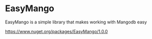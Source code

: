 # EasyMango
EasyMango is a simple library that makes working with Mangodb easy

https://www.nuget.org/packages/EasyMango/1.0.0
